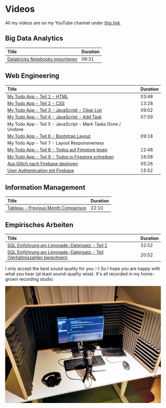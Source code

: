 # Videos

All my videos are on my YouTube channel under [this link](https://www.youtube.com/channel/UC4qYjwJaVh3uABOajAjUA0w/featured).

## Big Data Analytics

| Title | Duration |
| :--- | :--- |
| [Databricks Notebooks importieren](https://www.youtube.com/watch?v=35OMAYr5Vww) | 06:31 |

## Web Engineering

| Title | Duration |
| :--- | :--- |
| [My Todo App - Teil 1 - HTML](https://www.youtube.com/watch?v=K62YuAHHlBc) | 03:48 |
| [My Todo App - Teil 2 - CSS](https://www.youtube.com/watch?v=slVAbQKeT6s) | 13:28 |
| [My Todo App - Teil 3 - JavaScript - Clear List](https://www.youtube.com/watch?v=gADwe53QP1E) | 09:02 |
| [My Todo App - Teil 4 - JavaScript - Add Task](https://www.youtube.com/watch?v=UHlWDfDEu5Q) | 07:59 |
| My Todo App - Teil 5 - JavaScript - Mark Tasks Done / Undone |  |
| [My Todo App - Teil 6 - Bootstrap Layout](https://www.youtube.com/watch?v=WJSIZrQHdpU) | 09:18 |
| My Todo App - Teil 7 - Layout Responsiveness |  |
| [My Todo App - Teil 8 - Todos auf Firestore lesen](https://youtu.be/7RmC2pbmZ-g) | 12:48 |
| [My Todo App - Teil 9 - Todos in Firestore schreiben](https://youtu.be/hRle43q5tY4) | 16:08 |
| [Aus Glitch nach Firebase deployen](https://www.youtube.com/watch?v=gmXkXvyXBfM) | 05:26 |
| [User Authentication mit Firebase](https://www.youtube.com/watch?v=mlgBPnm7tGs) | 15:52 |

## Information Management

| Title | Duration |
| :--- | :--- |
| [Tableau - Previous Month Comparison](https://www.youtube.com/watch?v=aB5GZqCfoGk) | 22:10 |

## Empirisches Arbeiten

| Title | Duration |
| :--- | :--- |
| [SQL Einführung am Limonade-Datensatz - Teil 1](https://www.youtube.com/watch?v=4n7hlrT7XBQ) | 32:52 |
| [SQL Einführung am Limonade-Datensatz - Teil \(Verhältniszahlen berechnen\)](https://youtu.be/ukrtEOZ99gU) | 20:52 |

I only accept the best sound quality for you :-\) So I hope you are happy with what you hear \(at least sound-quality wise\). It's all recorded in my home-grown recording studio:

![My DYI recording studio with an echo-killing booth](../.gitbook/assets/recording_studio.jpg)



